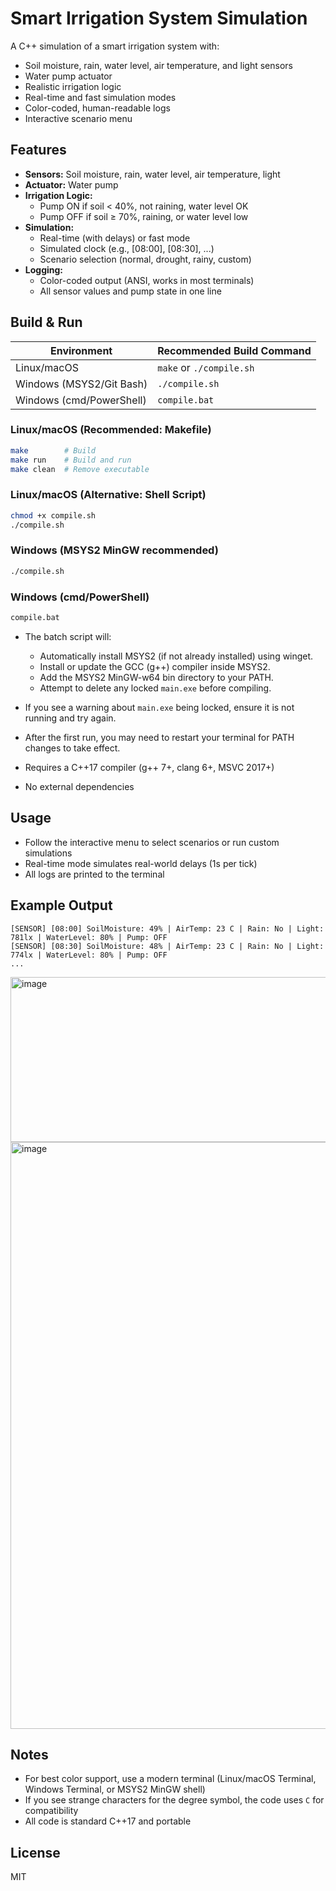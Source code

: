 # Smart Irrigation System Simulation

A C++ simulation of a smart irrigation system with:
- Soil moisture, rain, water level, air temperature, and light sensors
- Water pump actuator
- Realistic irrigation logic
- Real-time and fast simulation modes
- Color-coded, human-readable logs
- Interactive scenario menu

## Features
- **Sensors:** Soil moisture, rain, water level, air temperature, light
- **Actuator:** Water pump
- **Irrigation Logic:**
  - Pump ON if soil < 40%, not raining, water level OK
  - Pump OFF if soil ≥ 70%, raining, or water level low
- **Simulation:**
  - Real-time (with delays) or fast mode
  - Simulated clock (e.g., [08:00], [08:30], ...)
  - Scenario selection (normal, drought, rainy, custom)
- **Logging:**
  - Color-coded output (ANSI, works in most terminals)
  - All sensor values and pump state in one line

## Build & Run

| Environment              | Recommended Build Command   |
|-------------------------|----------------------------|
| Linux/macOS             | `make` or `./compile.sh`   |
| Windows (MSYS2/Git Bash)| `./compile.sh`             |
| Windows (cmd/PowerShell)| `compile.bat`              |

### Linux/macOS (Recommended: Makefile)
```sh
make        # Build
make run    # Build and run
make clean  # Remove executable
```

### Linux/macOS (Alternative: Shell Script)
```sh
chmod +x compile.sh
./compile.sh
```

### Windows (MSYS2 MinGW recommended)
```sh
./compile.sh
```

### Windows (cmd/PowerShell)

```sh
compile.bat
```

- The batch script will:
  - Automatically install MSYS2 (if not already installed) using winget.
  - Install or update the GCC (g++) compiler inside MSYS2.
  - Add the MSYS2 MinGW-w64 bin directory to your PATH.
  - Attempt to delete any locked `main.exe` before compiling.
- If you see a warning about `main.exe` being locked, ensure it is not running and try again.
- After the first run, you may need to restart your terminal for PATH changes to take effect.

- Requires a C++17 compiler (g++ 7+, clang 6+, MSVC 2017+)
- No external dependencies

## Usage
- Follow the interactive menu to select scenarios or run custom simulations
- Real-time mode simulates real-world delays (1s per tick)
- All logs are printed to the terminal

## Example Output
```
[SENSOR] [08:00] SoilMoisture: 49% | AirTemp: 23 C | Rain: No | Light: 781lx | WaterLevel: 80% | Pump: OFF
[SENSOR] [08:30] SoilMoisture: 48% | AirTemp: 23 C | Rain: No | Light: 774lx | WaterLevel: 80% | Pump: OFF
...
```


<img width="519" height="264" alt="image" src="https://github.com/user-attachments/assets/29b2ac10-2bb7-484a-961f-636a1329d2fd" />


<img width="1086" height="939" alt="image" src="https://github.com/user-attachments/assets/0e24eca5-9665-4508-bdcb-760b768e2752" />


## Notes
- For best color support, use a modern terminal (Linux/macOS Terminal, Windows Terminal, or MSYS2 MinGW shell)
- If you see strange characters for the degree symbol, the code uses `C` for compatibility
- All code is standard C++17 and portable

## License
MIT 
